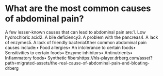 # What are the most common causes of abdominal pain?

A few lesser-known causes that can lead to abdominal pain are:1. Low hydrochloric acid2. A bile deficiency3. A problem with the pancreas4. A lack of enzymes5. A lack of friendly bacteriaOther common abdominal pain causes include:• Food allergies• An intolerance to certain foods• Sensitivities to certain foods• Enzyme inhibitors• Antinutrients• Inflammatory foods• Synthetic fibershttps://hls-player.drberg.com/asset?path=migrated-assets/the-real-cause-of-abdominal-pain-and-bloating-drberg